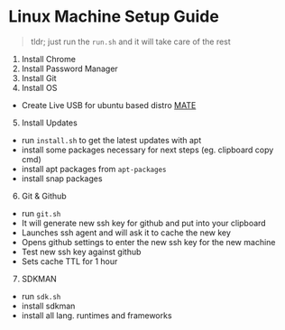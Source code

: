 # Linux Machine Setup Guide

> tldr; just run the `run.sh` and it will take care of the rest
1. Install Chrome
2. Install Password Manager
3. Install Git
4. Install OS
- Create Live USB for ubuntu based distro [MATE](https://ubuntu-mate.org/faq/usb-image/)

5. Install Updates
- run `install.sh` to get the latest updates with apt
- install some packages necessary for next steps (eg. clipboard copy cmd)
- install apt packages from `apt-packages`
- install snap packages

6. Git & Github
- run `git.sh`
- It will generate new ssh key for github and put into your clipboard
- Launches ssh agent and will ask it to cache the new key
- Opens github settings to enter the new ssh key for the new machine
- Test new ssh key against github
- Sets cache TTL for 1 hour

7. SDKMAN
- run `sdk.sh`
- install sdkman
- install all lang. runtimes and frameworks
